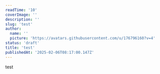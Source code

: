 ```yaml
---
readTime: '10'
coverImage: ''
description: ''
slug: 'test'
author:
  name: ''
  picture: 'https://avatars.githubusercontent.com/u/176796160?v=4'
status: 'draft'
title: 'test'
publishedAt: '2025-02-06T08:17:00.147Z'
---
```


test